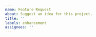 ```yaml
---
name: Feature Request
about: Suggest an idea for this project.
title: ''
labels: enhancement
assignees: ''
---
```


<!-- Please search existing feature requests to avoid creating duplicates. -->

<!-- Describe the feature you'd like. -->
